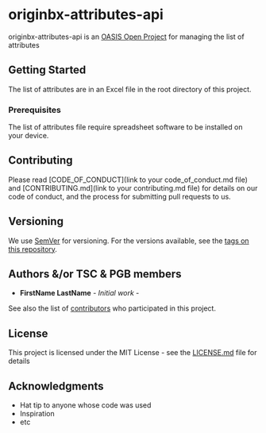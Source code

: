 

# originbx-attributes-api
originbx-attributes-api is an [OASIS Open Project](https://oasis-open-projects.org/) for managing the list of attributes

## Getting Started

The list of attributes are in an Excel file in the root directory of this project.

### Prerequisites

The list of attributes file require spreadsheet software to be installed on your device.


## Contributing

Please read [CODE_OF_CONDUCT](link to your code_of_conduct.md file) and [CONTRIBUTING.md](link to your contributing.md file) for details on our code of conduct, and the process for submitting pull requests to us.

## Versioning

We use [SemVer](http://semver.org/) for versioning. For the versions available, see the [tags on this repository](https://github.com/your/project/tags). 

## Authors &/or TSC & PGB members

* **FirstName LastName** - *Initial work* - 

See also the list of [contributors](https://github.com/your/project/contributors) who participated in this project.

## License

This project is licensed under the MIT License - see the [LICENSE.md](LICENSE.md) file for details

## Acknowledgments

* Hat tip to anyone whose code was used
* Inspiration
* etc
